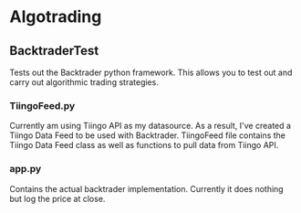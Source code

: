 # Algotrading

## BacktraderTest

Tests out the Backtrader python framework. This allows you to test out and carry out algorithmic trading strategies.

### TiingoFeed.py
Currently am using Tiingo API as my datasource. As a result, I've created a Tiingo Data Feed to be used with Backtrader.
TiingoFeed file contains the Tiingo Data Feed class as well as functions to pull data from Tiingo API.

### app.py
Contains the actual backtrader implementation. Currently it does nothing but log the price at close.

